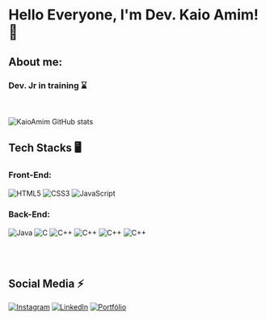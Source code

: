 # Hello Everyone, I'm Dev. Kaio Amim!👋


## About me:
### Dev. Jr in training ⌛ 
<br>

![KaioAmim GitHub stats](https://github-readme-stats.vercel.app/api?username=KaioAmim&show_icons=true&theme=tokyonight)

## Tech Stacks 🖥️

### Front-End:
<div style="display:inline block">
<img align="center" alt="HTML5" src="https://img.shields.io/badge/HTML5-E34F26?style=for-the-badge&logo=html5&logoColor=white">
<img align="center" alt="CSS3" src="https://img.shields.io/badge/CSS3-1572B6?style=for-the-badge&logo=css3&logoColor=white">
<img align="center" alt="JavaScript" src="https://img.shields.io/badge/JavaScript-998820?style=for-the-badge&logo=javascript&logoColor=white">
<br>    

### Back-End:
<img align="center" alt="Java" src="https://img.shields.io/badge/Java-ED8B00?style=for-the-badge&logo=openjdk&logoColor=white">
<img align="center" alt="C" src="https://img.shields.io/badge/C-00599C?style=for-the-badge&logo=c&logoColor=white">
<img align="center" alt="C++" src="https://img.shields.io/badge/C%2B%2B-00599C?style=for-the-badge&logo=c%2B%2B&logoColor=white">
<img align="center" alt="C++" src="https://img.shields.io/badge/C%2B%2B-00599C?style=for-the-badge&logo=c%2B%2B&logoColor=white">
<img align="center" alt="C++" src="https://img.shields.io/badge/PHP-777BB4?style=for-the-badge&logo=php&logoColor=white">
<img align="center" alt="C++" src="https://img.shields.io/badge/MySQL-B39F7A?style=for-the-badge&logo=mysql&logoColor=white">
</div>
<p></p>
<br>
<br>

## Social Media ⚡

[![Instagram](https://img.shields.io/badge/Instagram-E4405F?style=for-the-badge&logo=instagram&logoColor=white)](https://www.instagram.com/KaioAmim_/)
[![LinkedIn](https://img.shields.io/badge/LinkedIn-0077B5?style=for-the-badge&logo=linkedin&logoColor=white)](https://www.linkedin.com/in/kaio-amim)
[![Portfólio](https://img.shields.io/badge/website-000000?style=for-the-badge&logo=About.me&logoColor=white)]()

